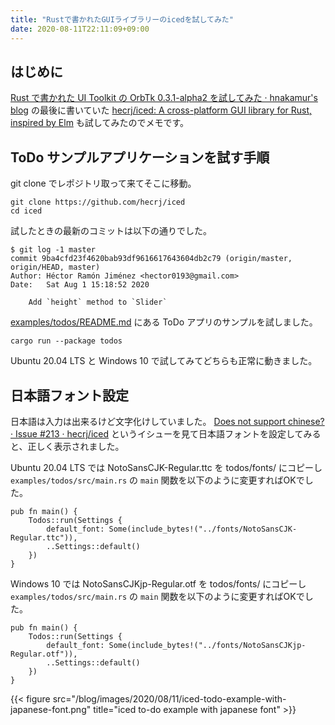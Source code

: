 ```yaml
---
title: "Rustで書かれたGUIライブラリーのicedを試してみた"
date: 2020-08-11T22:11:09+09:00
---
```

## はじめに

[Rust で書かれた UI Toolkit の OrbTk 0.3.1-alpha2 を試してみた · hnakamur's blog](/blog/2020/08/10/tried-rust-ui-toolkit-orbtk-0.3.1-alpha2/) の最後に書いていた
[hecrj/iced: A cross-platform GUI library for Rust, inspired by Elm](https://github.com/hecrj/iced)
も試してみたのでメモです。

## ToDo サンプルアプリケーションを試す手順

git clone でレポジトリ取って来てそこに移動。

```
git clone https://github.com/hecrj/iced
cd iced
```

試したときの最新のコミットは以下の通りでした。

```
$ git log -1 master
commit 9ba4cfd23f4620bab93df9616617643604db2c79 (origin/master, origin/HEAD, master)
Author: Héctor Ramón Jiménez <hector0193@gmail.com>
Date:   Sat Aug 1 15:18:52 2020

    Add `height` method to `Slider`
```

[examples/todos/README.md](https://github.com/hecrj/iced/blob/00d66da0cee1dc7faeccc5b3f0794a0393a38da7/examples/todos/README.md) にある ToDo アプリのサンプルを試しました。

```
cargo run --package todos
```

Ubuntu 20.04 LTS と Windows 10 で試してみてどちらも正常に動きました。

## 日本語フォント設定

日本語は入力は出来るけど文字化けしていました。
[Does not support chinese? · Issue #213 · hecrj/iced](https://github.com/hecrj/iced/issues/213)
というイシューを見て日本語フォントを設定してみると、正しく表示されました。

Ubuntu 20.04 LTS では NotoSansCJK-Regular.ttc を todos/fonts/ にコピーし
`examples/todos/src/main.rs` の `main` 関数を以下のように変更すればOKでした。

```
pub fn main() {
    Todos::run(Settings {
        default_font: Some(include_bytes!("../fonts/NotoSansCJK-Regular.ttc")),
        ..Settings::default()
    })
}
```

Windows 10 では NotoSansCJKjp-Regular.otf を todos/fonts/ にコピーし
`examples/todos/src/main.rs` の `main` 関数を以下のように変更すればOKでした。

```
pub fn main() {
    Todos::run(Settings {
        default_font: Some(include_bytes!("../fonts/NotoSansCJKjp-Regular.otf")),
        ..Settings::default()
    })
}
```

{{< figure src="/blog/images/2020/08/11/iced-todo-example-with-japanese-font.png" title="iced to-do example with japanese font" >}}
